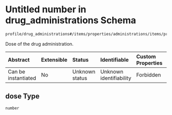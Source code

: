 # Untitled number in drug\_administrations Schema

```txt
profile/drug_administrations#/items/properties/administrations/items/properties/dose
```

Dose of the drug administration.

| Abstract            | Extensible | Status         | Identifiable            | Custom Properties | Additional Properties | Access Restrictions | Defined In                                                                                               |
| :------------------ | :--------- | :------------- | :---------------------- | :---------------- | :-------------------- | :------------------ | :------------------------------------------------------------------------------------------------------- |
| Can be instantiated | No         | Unknown status | Unknown identifiability | Forbidden         | Allowed               | none                | [drug\_administrations.schema.json\*](../../out/drug_administrations.schema.json "open original schema") |

## dose Type

`number`
